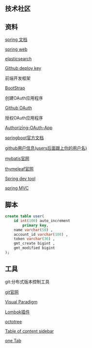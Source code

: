 ##  技术社区


##  资料
[spring 文档](https://spring.io/guides)

[spring web](https://spring.io/guides/gs/serving-web-content/)

[elasticsearch](https://elasticsearch.cn/explore)

[Github deploy key](https://developer.github.com/v3/guides/managing-deploy-keys/#deploy-keys)

前端开发框架

[BootStrap](https://v3.bootcss.com/getting-started/)

创建OAuth应用程序

[Github OAuth](https://developer.github.com/apps/building-oauth-apps/creating-an-oauth-app/)

授权OAuth应用程序

[Authorizing-OAuth-App](https://developer.github.com/apps/building-oauth-apps/authorizing-oauth-apps/#web-application-flow)

[springboot官方文档](https://docs.spring.io/spring-boot/docs/2.0.0.RC1/reference/htmlsingle/#boot-features-embedded-database-support)

[github用户信息(users后面跟上你的用户名)](https://api.github.com/users/)

[mybatis官网](https://mybatis.org/mybatis-3/)

[thymeleaf官网](https://www.thymeleaf.org/doc/tutorials/3.0/usingthymeleaf.html#setting-attribute-values)

[Spring dev tool](https://docs.spring.io/spring-boot/docs/2.0.0.RC1/reference/htmlsingle/#using-boot-devtools)

[spring MVC](https://docs.spring.io/spring/docs/5.0.3.RELEASE/spring-framework-reference/web.html#mvc-handlermapping-interceptor)

##  脚本
```sql
create table user(
	id int(100) auto_increment
		primary key,
	name varchar(50) ,
	account_id varchar(100) ,
	token varchar(36) ,
	gmt_create bigint ,
	gmt_modified bigint 
);
```

##  工具

git:分布式版本控制工具

[git官网](https://git-scm.com/)

[Visual Paradigm](https://www.visual-paradigm.com/cn/)

[Lombok插件](https://projectlombok.org/)

[octotree](https://www.octotree.io)

[Table of content sidebar](https://chrome.google.com/webstore/detail/table-of-contents-sidebar/ohohkfheangmbedkgechjkmbepeikkej)

[one Tab](https://chrome.google.com/webstore/detail/onetab/chphlpgkkbolifaimnlloiipkdnihall)
